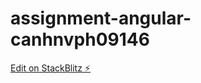 # assignment-angular-canhnvph09146

[Edit on StackBlitz ⚡️](https://stackblitz.com/edit/assignment-angular-canhnvph09146)
